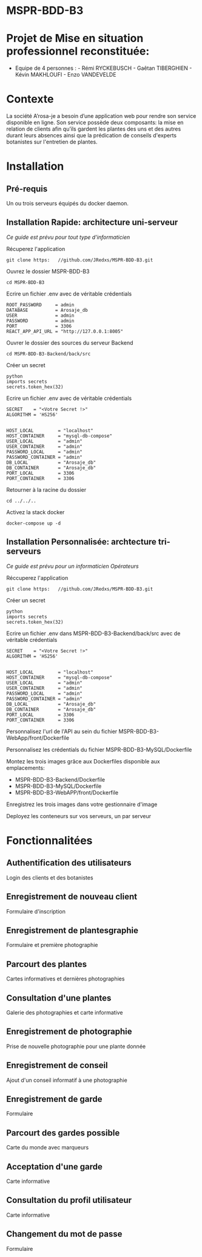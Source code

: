 # MSPR-BDD-B3
# Projet de Mise en situation professionnel reconstituée: 
- Equipe de 4 personnes : 
                            - Rémi RYCKEBUSCH
                            - Gaêtan TIBERGHIEN
                            - Kévin MAKHLOUFI
                            - Enzo VANDEVELDE
                               
# Contexte
La société A’rosa-je a besoin d’une application web pour rendre son service disponible en ligne.
Son service possède deux composants: la mise en relation de clients afin qu’ils gardent les plantes des uns et des autres durant leurs absences ainsi que la prédication de conseils d'experts botanistes sur l'entretien de plantes.
# Installation
## Pré-requis
Un ou trois serveurs équipés du docker daemon.
## Installation Rapide: architecture uni-serveur
*Ce guide est prévu pour tout type d'informaticien*

Récuperez l'application
```
git clone https:   //github.com/JRedxs/MSPR-BDD-B3.git
```
Ouvrez le dossier MSPR-BDD-B3
```
cd MSPR-BDD-B3
```

Ecrire un fichier .env avec de véritable crédentials
```
ROOT_PASSWORD     = admin
DATABASE          = Arosaje_db
USER              = admin
PASSWORD          = admin
PORT              = 3306
REACT_APP_API_URL = "http://127.0.0.1:8005"
```

Ouvrer le dossier des sources du serveur Backend
```
cd MSPR-BDD-B3-Backend/back/src
```

Créer un secret 
```
python
imports secrets
secrets.token_hex(32)
```

Ecrire un fichier .env avec de véritable crédentials
```
SECRET    = "<Votre Secret !>"
ALGORITHM = 'HS256'


HOST_LOCAL         = "localhost"
HOST_CONTAINER     = "mysql-db-compose"
USER_LOCAL         = "admin"
USER_CONTAINER     = "admin"
PASSWORD_LOCAL     = "admin"
PASSWORD_CONTAINER = "admin"
DB_LOCAL           = "Arosaje_db"
DB_CONTAINER       = "Arosaje_db"
PORT_LOCAL         = 3306
PORT_CONTAINER     = 3306
```

Retourner à la racine du dossier
```
cd ../../..
```

Activez la stack docker
```
docker-compose up -d
```
## Installation Personnalisée: archtecture tri-serveurs
*Ce guide est prévu pour un informaticien Opérateurs*

Réccuperez l'application
```
git clone https:   //github.com/JRedxs/MSPR-BDD-B3.git
```

Créer un secret 
```
python
imports secrets
secrets.token_hex(32)
```

Ecrire un fichier .env dans MSPR-BDD-B3-Backend/back/src avec de véritable crédentials
```
SECRET    = "<Votre Secret !>"
ALGORITHM = 'HS256'


HOST_LOCAL         = "localhost"
HOST_CONTAINER     = "mysql-db-compose"
USER_LOCAL         = "admin"
USER_CONTAINER     = "admin"
PASSWORD_LOCAL     = "admin"
PASSWORD_CONTAINER = "admin"
DB_LOCAL           = "Arosaje_db"
DB_CONTAINER       = "Arosaje_db"
PORT_LOCAL         = 3306
PORT_CONTAINER     = 3306
```

Personnalisez l'url de l'API au sein du fichier MSPR-BDD-B3-WebApp/front/Dockerfile

Personnalisez les crédentials du fichier MSPR-BDD-B3-MySQL/Dockerfile

Montez les trois images grâce aux Dockerfiles disponible aux emplacements: 
* MSPR-BDD-B3-Backend/Dockerfile
* MSPR-BDD-B3-MySQL/Dockerfile
* MSPR-BDD-B3-WebAPP/front/Dockerfile

Enregistrez les trois images dans votre gestionnaire d'image

Deployez les conteneurs sur vos serveurs, un par serveur

# Fonctionnalitées
## Authentification des utilisateurs
Login des clients et des botanistes
## Enregistrement de nouveau client
Formulaire d'inscription
## Enregistrement de plantesgraphie
Formulaire et première photographie
## Parcourt des plantes
Cartes informatives et dernières photographies
## Consultation d'une plantes
Galerie des photographies et carte informative
## Enregistrement de photographie
Prise de nouvelle photographie pour une plante donnée
## Enregistrement de conseil
Ajout d'un conseil informatif à une photographie
## Enregistrement de garde
Formulaire
## Parcourt des gardes possible
Carte du monde avec marqueurs
## Acceptation d'une garde
Carte informative
## Consultation du profil utilisateur
Carte informative
## Changement du mot de passe
Formulaire
